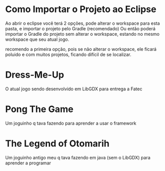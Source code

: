 # Como Importar o Projeto ao Eclipse
Ao abrir o eclipse você terá 2 opções, pode alterar o workspace para esta pasta, e importar o projeto pelo Gradle (recomendado)
Ou então poderá importar o Gradle do projeto sem alterar o workspace, estando no mesmo workspace que seu atual jogo.

recomendo a primeira opção, pois se não alterar o workspace, ele ficará poluido e com muitos projetos, ficando difícil de se localizar.

# Dress-Me-Up
O atual jogo sendo desenvolvido em LibGDX para entrega a Fatec

# Pong The Game
Um joguinho q tava fazendo para aprender a usar o framework

# The Legend of Otomarih
Um joguinho antigo meu q tava fazendo em java (sem o LibGDX) para aprender a programar

